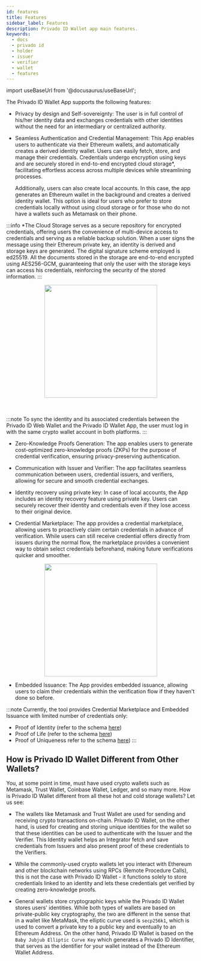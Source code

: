 ```yaml
---
id: features
title: Features
sidebar_label: Features
description: Privado ID Wallet app main features.
keywords:
  - docs
  - privado id
  - holder
  - issuer
  - verifier
  - wallet
  - features
---
```


import useBaseUrl from '@docusaurus/useBaseUrl';


The Privado ID Wallet App supports the following features:

- Privacy by design and Self-sovereignty: The user is in full control of his/her identity data and exchanges credentials with other identities without the need for an intermediary or centralized authority.
- Seamless Authentication and Credential Management: This App enables users to authenticate via their Ethereum wallets, and automatically creates a derived identity wallet. Users can easily fetch, store, and manage their credentials. Credentials undergo encryption using keys and are securely stored in end-to-end encrypted cloud storage*, facilitating effortless access across multiple devices while streamlining processes.

  Additionally, users can also create local accounts. In this case, the app generates an Ethereum wallet in the background and creates a derived identity wallet. This option is ideal for users who prefer to store credentials locally without using cloud storage or for those who do not have a wallets such as Metamask on their phone.


:::info
\*The Cloud Storage serves as a secure repository for encrypted credentials, offering users the convenience of multi-device access to credentials and serving as a reliable backup solution. When a user signs the message using their Ethereum private key, an identity is derived and storage keys are generated. The digital signature scheme employed is ed25519. All the documents stored in the storage are end-to-end encrypted using AES256-GCM, guaranteeing that only the user with the storage keys can access his credentials, reinforcing the security of the stored information.
:::

<div align="center">
<img src={useBaseUrl("img/wallet-login.png")}  width="300" align="center" />
</div>
<br></br>

:::note
To sync the identity and its associated credentials between the Privado ID Web Wallet and the Privado ID Wallet App, the user must log in with the same crypto wallet account in both platforms.
:::

- Zero-Knowledge Proofs Generation: The app enables users to generate cost-optimized zero-knowledge proofs (ZKPs) for the purpose of credential verification, ensuring privacy-preserving authentication.

- Communication with Issuer and Verifier: The app facilitates seamless communication between users, credential issuers, and verifiers, allowing for secure and smooth credential exchanges.

- Identity recovery using private key: In case of local accounts, the App includes an identity recovery feature using private key. Users can securely recover their identity and credentials even if they lose access to their original device.

- Credential Marketplace: The app provides a credential marketplace, allowing users to proactively claim certain credentials in advance of verification. While users can still receive credential offers directly from issuers during the normal flow, the marketplace provides a convenient way to obtain select credentials beforehand, making future verifications quicker and smoother.
<div align="center">
<img src={useBaseUrl("img/credential-marketplace.png")}  width="300" align="center" />
</div>

- Embedded Issuance: The App provides embedded issuance, allowing users to claim their credentials within the verification flow if they haven't done so before.

:::note
Currently, the tool provides Credential Marketplace and Embedded Issuance with limited number of credentials only:

- Proof of Identity (refer to the schema <ins>[here](https://github.com/anima-protocol/claims-polygonid/blob/main/schemas/json-ld/poi-v1.json-ld)</ins>)
- Proof of Life (refer to the schema <ins>[here](https://github.com/anima-protocol/claims-polygonid/blob/main/schemas/json-ld/pol-v1.json-ld)</ins>)
- Proof of Uniqueness refer to the schema <ins>[here](https://github.com/anima-protocol/claims-polygonid/blob/main/schemas/json-ld/pou-v1.json-ld)</ins>)
:::



## How is Privado ID Wallet Different from Other Wallets?

You, at some point in time, must have used crypto wallets such as Metamask, Trust Wallet, Coinbase Wallet, Ledger, and so many more. How is Privado ID Wallet different from all these hot and cold storage wallets? Let us see:

- The wallets like Metamask and Trust Wallet are used for sending and receiving crypto transactions on-chain. Privado ID Wallet, on the other hand, is used for creating and storing unique identities for the wallet so that these identities can be used to authenticate with the Issuer and the Verifier. This Identity wallet helps an Integrator fetch and save credentials from Issuers and also present proof of these credentials to the Verifiers.

- While the commonly-used crypto wallets let you interact with Ethereum and other blockchain networks using RPCs (Remote Procedure Calls), this is not the case with Privado ID Wallet - it functions solely to store credentials linked to an identity and lets these credentials get verified by creating zero-knowledge proofs.

- General wallets store cryptographic keys while the Privado ID Wallet stores users' identities. While both types of wallets are based on private-public key cryptography, the two are different in the sense that in a wallet like MetaMask, the elliptic curve used is `secp256k1`, which is used to convert a private key to a public key and eventually to an Ethereum Address. On the other hand, Privado ID Wallet is based on the `Baby Jubjub Elliptic Curve Key` which generates a Privado ID Identifier, that serves as the identifier for your wallet instead of the Ethereum Wallet Address.

